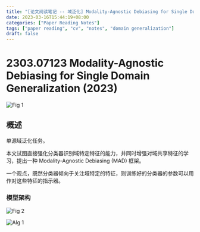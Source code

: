 ```yaml
---
title: "[论文阅读笔记 -- 域泛化] Modality-Agnostic Debiasing for Single Domain Generalization (2023)"
date: 2023-03-16T15:44:19+08:00
categories: ["Paper Reading Notes"]
tags: ["paper reading", "cv", "notes", "domain generalization"]
draft: false
---
```


# 2303.07123 Modality-Agnostic Debiasing for Single Domain Generalization (2023)

![Fig 1](/images/2023/PRN380/1.png)

## 概述

单源域泛化任务。  

本文试图直接强化分类器识别域特定特征的能力，并同时增强对域共享特征的学习，提出一种 Modality-Agnostic Debiasing (MAD) 框架。  

一个观点，既然分类器倾向于关注域特定的特征，则训练好的分类器的参数可以用作对这些特征的指示器。  

### 模型架构

![Fig 2](/images/2023/PRN380/2.png)

![Alg 1](/images/2023/PRN380/A1.png)
